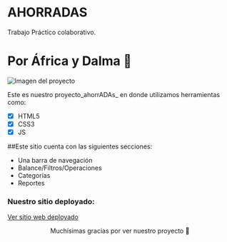 # AHORRADAS
Trabajo Práctico colaborativo.

# Por África y Dalma 🤍
![Imagen del proyecto](https://img.freepik.com/vector-premium/personaje-avatar-mujeres-jovenes_25030-36385.jpg)

Este es nuestro proyecto_ahorrADAs_ en donde utilizamos herramientas como:
 - [x] HTML5
 - [x] CSS3
 - [x] JS 

##Este sitio cuenta con las siguientes secciones:

- Una barra de navegación
- Balance/Filtros/Operaciones
- Categorías
- Reportes

### Nuestro sitio deployado:
[Ver sitio web deployado]() 

<p align=center>Muchísimas gracias por ver nuestro proyecto 🌈</p>

